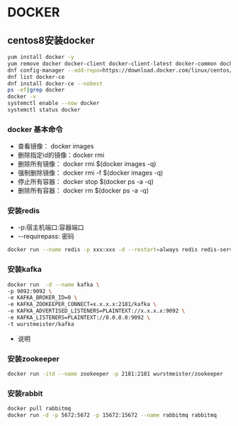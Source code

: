 # DOCKER

## centos8安装docker

```bash
yum install docker -y
yum remove docker docker-client docker-client-latest docker-common docker-latest docker-latest-logrotate docker-logrotate docker-engine
dnf config-manager --add-repo=https://download.docker.com/linux/centos/docker-ce.repo
dnf list docker-ce
dnf install docker-ce --nobest
ps -ef|grep docker
docker -v
systemctl enable --now docker
systemctl status docker
```

### docker 基本命令

* 查看镜像： docker images
* 删除指定id的镜像：docker rmi <image id>
* 删除所有镜像： docker rmi $(docker images -q)
* 强制删除镜像： docker rmi -f $(docker images -q)
* 停止所有容器： docker stop $(docker ps -a -q)
* 删除所有容器： docker rm $(docker ps -a -q)

### 安装redis

* -p:宿主机端口:容器端口
* --requirepass: 密码

```bash
docker run --name redis -p xxx:xxx -d --restart=always redis redis-server --requirepass "xxxx"
```

### 安装kafka

```bash
docker run  -d --name kafka \
-p 9092:9092 \
-e KAFKA_BROKER_ID=0 \
-e KAFKA_ZOOKEEPER_CONNECT=x.x.x.x:2181/kafka \
-e KAFKA_ADVERTISED_LISTENERS=PLAINTEXT://x.x.x.x:9092 \
-e KAFKA_LISTENERS=PLAINTEXT://0.0.0.0:9092 \
-t wurstmeister/kafka
```

* 说明



### 安装zookeeper

```bash
docker run -itd --name zookeeper -p 2181:2181 wurstmeister/zookeeper
```

### 安装rabbit

```bash
docker pull rabbitmq
docker run -d -p 5672:5672 -p 15672:15672 --name rabbitmq rabbitmq
```
